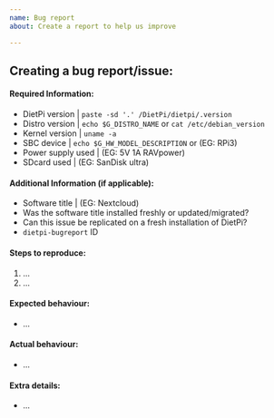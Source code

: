 ```yaml
---
name: Bug report
about: Create a report to help us improve

---
```


## Creating a bug report/issue:


#### Required Information:
- DietPi version	| `paste -sd '.' /DietPi/dietpi/.version`
- Distro version	| `echo $G_DISTRO_NAME` or `cat /etc/debian_version`
- Kernel version	| `uname -a`
- SBC device		| `echo $G_HW_MODEL_DESCRIPTION` or (EG: RPi3)
- Power supply used	| (EG: 5V 1A RAVpower)
- SDcard used		| (EG: SanDisk ultra)

#### Additional Information (if applicable):
- Software title	| (EG: Nextcloud)
- Was the software title installed freshly or updated/migrated?
- Can this issue be replicated on a fresh installation of DietPi?
- `dietpi-bugreport` ID

#### Steps to reproduce:
<!-- Explain how to reproduce the issue -->
1. ...
2. ...

#### Expected behaviour:
<!-- What SHOULD be happening? -->
- ...

#### Actual behaviour:
<!-- What IS happening? -->
- ...

#### Extra details:
<!-- Please post any extra details that might help solve the issue -->
- ...
